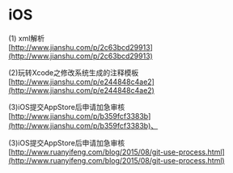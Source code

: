 iOS
========
(1) xml解析<br>
[http://www.jianshu.com/p/2c63bcd29913](http://www.jianshu.com/p/2c63bcd29913)<br>


(2)玩转Xcode之修改系统生成的注释模板<br>
[http://www.jianshu.com/p/e244848c4ae2](http://www.jianshu.com/p/e244848c4ae2)



(3)iOS提交AppStore后申请加急审核<br>
[http://www.jianshu.com/p/b359fcf3383b](http://www.jianshu.com/p/b359fcf3383b)、

(3)iOS提交AppStore后申请加急审核<br>
[http://www.ruanyifeng.com/blog/2015/08/git-use-process.html](http://www.ruanyifeng.com/blog/2015/08/git-use-process.html)


